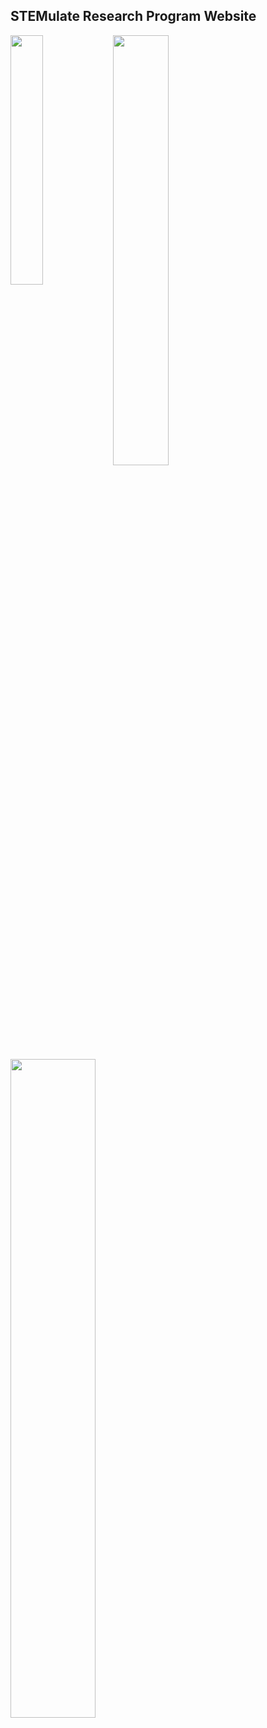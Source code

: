 ## STEMulate Research Program Website 
<img src="https://github.com/user-attachments/assets/4e75bfec-3a6b-4226-b1bc-731d2285602d" align="left" width="32%">
<img src="https://github.com/user-attachments/assets/be59297a-193c-47a5-9446-90816f8058cd" align="left" width="42%">
<img src="https://github.com/user-attachments/assets/10879c21-3ae7-4816-a181-064e9d7ccb71" align="left" width="52%">
